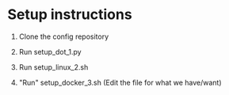 # Setup instructions

1) Clone the config repository

2) Run setup_dot_1.py

3) Run setup_linux_2.sh

4) "Run" setup_docker_3.sh (Edit the file for what we have/want)

